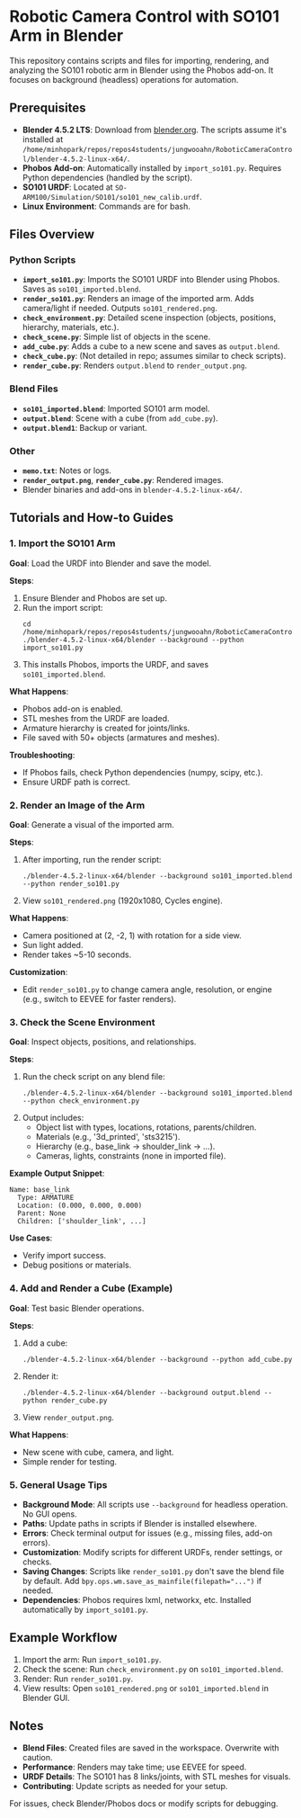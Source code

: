 # Robotic Camera Control with SO101 Arm in Blender

This repository contains scripts and files for importing, rendering, and analyzing the SO101 robotic arm in Blender using the Phobos add-on. It focuses on background (headless) operations for automation.

## Prerequisites

- **Blender 4.5.2 LTS**: Download from [blender.org](https://www.blender.org/download/lts/3-3/). The scripts assume it's installed at `/home/minhopark/repos/repos4students/jungwooahn/RoboticCameraControl/blender-4.5.2-linux-x64/`.
- **Phobos Add-on**: Automatically installed by `import_so101.py`. Requires Python dependencies (handled by the script).
- **SO101 URDF**: Located at `SO-ARM100/Simulation/SO101/so101_new_calib.urdf`.
- **Linux Environment**: Commands are for bash.

## Files Overview

### Python Scripts
- **`import_so101.py`**: Imports the SO101 URDF into Blender using Phobos. Saves as `so101_imported.blend`.
- **`render_so101.py`**: Renders an image of the imported arm. Adds camera/light if needed. Outputs `so101_rendered.png`.
- **`check_environment.py`**: Detailed scene inspection (objects, positions, hierarchy, materials, etc.).
- **`check_scene.py`**: Simple list of objects in the scene.
- **`add_cube.py`**: Adds a cube to a new scene and saves as `output.blend`.
- **`check_cube.py`**: (Not detailed in repo; assumes similar to check scripts).
- **`render_cube.py`**: Renders `output.blend` to `render_output.png`.

### Blend Files
- **`so101_imported.blend`**: Imported SO101 arm model.
- **`output.blend`**: Scene with a cube (from `add_cube.py`).
- **`output.blend1`**: Backup or variant.

### Other
- **`memo.txt`**: Notes or logs.
- **`render_output.png`**, **`render_cube.py`**: Rendered images.
- Blender binaries and add-ons in `blender-4.5.2-linux-x64/`.

## Tutorials and How-to Guides

### 1. Import the SO101 Arm
**Goal**: Load the URDF into Blender and save the model.

**Steps**:
1. Ensure Blender and Phobos are set up.
2. Run the import script:
   ```
   cd /home/minhopark/repos/repos4students/jungwooahn/RoboticCameraControl
   ./blender-4.5.2-linux-x64/blender --background --python import_so101.py
   ```
3. This installs Phobos, imports the URDF, and saves `so101_imported.blend`.

**What Happens**:
- Phobos add-on is enabled.
- STL meshes from the URDF are loaded.
- Armature hierarchy is created for joints/links.
- File saved with 50+ objects (armatures and meshes).

**Troubleshooting**:
- If Phobos fails, check Python dependencies (numpy, scipy, etc.).
- Ensure URDF path is correct.

### 2. Render an Image of the Arm
**Goal**: Generate a visual of the imported arm.

**Steps**:
1. After importing, run the render script:
   ```
   ./blender-4.5.2-linux-x64/blender --background so101_imported.blend --python render_so101.py
   ```
2. View `so101_rendered.png` (1920x1080, Cycles engine).

**What Happens**:
- Camera positioned at (2, -2, 1) with rotation for a side view.
- Sun light added.
- Render takes ~5-10 seconds.

**Customization**:
- Edit `render_so101.py` to change camera angle, resolution, or engine (e.g., switch to EEVEE for faster renders).

### 3. Check the Scene Environment
**Goal**: Inspect objects, positions, and relationships.

**Steps**:
1. Run the check script on any blend file:
   ```
   ./blender-4.5.2-linux-x64/blender --background so101_imported.blend --python check_environment.py
   ```
2. Output includes:
   - Object list with types, locations, rotations, parents/children.
   - Materials (e.g., '3d_printed', 'sts3215').
   - Hierarchy (e.g., base_link → shoulder_link → ...).
   - Cameras, lights, constraints (none in imported file).

**Example Output Snippet**:
```
Name: base_link
  Type: ARMATURE
  Location: (0.000, 0.000, 0.000)
  Parent: None
  Children: ['shoulder_link', ...]
```

**Use Cases**:
- Verify import success.
- Debug positions or materials.

### 4. Add and Render a Cube (Example)
**Goal**: Test basic Blender operations.

**Steps**:
1. Add a cube:
   ```
   ./blender-4.5.2-linux-x64/blender --background --python add_cube.py
   ```
2. Render it:
   ```
   ./blender-4.5.2-linux-x64/blender --background output.blend --python render_cube.py
   ```
3. View `render_output.png`.

**What Happens**:
- New scene with cube, camera, and light.
- Simple render for testing.

### 5. General Usage Tips
- **Background Mode**: All scripts use `--background` for headless operation. No GUI opens.
- **Paths**: Update paths in scripts if Blender is installed elsewhere.
- **Errors**: Check terminal output for issues (e.g., missing files, add-on errors).
- **Customization**: Modify scripts for different URDFs, render settings, or checks.
- **Saving Changes**: Scripts like `render_so101.py` don't save the blend file by default. Add `bpy.ops.wm.save_as_mainfile(filepath="...")` if needed.
- **Dependencies**: Phobos requires lxml, networkx, etc. Installed automatically by `import_so101.py`.

## Example Workflow
1. Import the arm: Run `import_so101.py`.
2. Check the scene: Run `check_environment.py` on `so101_imported.blend`.
3. Render: Run `render_so101.py`.
4. View results: Open `so101_rendered.png` or `so101_imported.blend` in Blender GUI.

## Notes
- **Blend Files**: Created files are saved in the workspace. Overwrite with caution.
- **Performance**: Renders may take time; use EEVEE for speed.
- **URDF Details**: The SO101 has 8 links/joints, with STL meshes for visuals.
- **Contributing**: Update scripts as needed for your setup.

For issues, check Blender/Phobos docs or modify scripts for debugging.
